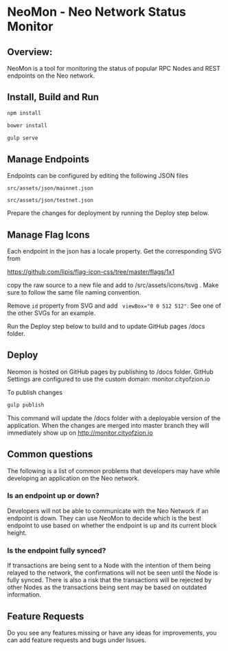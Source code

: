 # NeoMon - Neo Network Status Monitor

## Overview:

NeoMon is a tool for monitoring the status of popular RPC Nodes and REST endpoints on the Neo network.

## Install, Build and Run

```cmd
npm install
```

```cmd
bower install
```

```cmd
gulp serve
```

## Manage Endpoints

Endpoints can be configured by editing the following JSON files

```
src/assets/json/mainnet.json
```

```
src/assets/json/testnet.json
```

Prepare the changes for deployment by running the Deploy step below.

## Manage Flag Icons

Each endpoint in the json has a locale property. Get the corresponding SVG from

https://github.com/lipis/flag-icon-css/tree/master/flags/1x1

copy the raw source to a new file and add to /src/assets/icons/tsvg . Make sure to follow the same file naming convention.

Remove `id` property from SVG and add ` viewBox="0 0 512 512"`. See one of the other SVGs for an example.

Run the Deploy step below to build and to update GitHub pages /docs folder.

## Deploy

Neomon is hosted on GitHub pages by publishing to /docs folder. GitHub Settings are configured to use the custom domain: monitor.cityofzion.io

To publish changes
```cmd
gulp publish
```

This command will update the /docs folder with a deployable version of the application. When the changes are merged into master branch they will immediately show up on http://monitor.cityofzion.io



## Common questions

The following is a list of common problems that developers may have while developing an application on the Neo network.

### Is an endpoint up or down? 

Developers will not be able to communicate with the Neo Network if an endpoint is down. They can use NeoMon to decide which is the best endpoint to use based on whether the endpoint is up and its current block height.

### Is the endpoint fully synced?  

If transactions are being sent to a Node with the intention of them being relayed to the network, the confirmations will not be seen until the Node is fully synced. There is also a risk that the transactions will be rejected by other Nodes as the transactions being sent may be based on outdated information.

## Feature Requests

Do you see any features missing or have any ideas for improvements, you can add feature requests and bugs under Issues.

